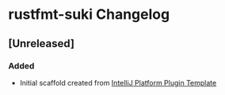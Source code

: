 <!-- Keep a Changelog guide -> https://keepachangelog.com -->

# rustfmt-suki Changelog

## [Unreleased]
### Added
- Initial scaffold created from [IntelliJ Platform Plugin Template](https://github.com/JetBrains/intellij-platform-plugin-template)
